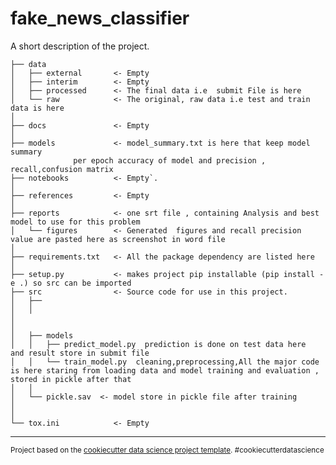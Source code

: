 fake_news_classifier
==============================

A short description of the project.


    ├── data
    │   ├── external       <- Empty
    │   ├── interim        <- Empty
    │   ├── processed      <- The final data i.e  submit File is here 
    │   └── raw            <- The original, raw data i.e test and train data is here 
    │
    ├── docs               <- Empty
    │
    ├── models             <- model_summary.txt is here that keep model summary
			      per epoch accuracy of model and precision , recall,confusion matrix
    ├── notebooks          <- Empty`.
    │
    ├── references         <- Empty
    │
    ├── reports            <- one srt file , containing Analysis and best model to use for this problem
    │   └── figures        <- Generated  figures and recall precision value are pasted here as screenshot in word file
    │
    ├── requirements.txt   <- All the package dependency are listed here
    │
    ├── setup.py           <- makes project pip installable (pip install -e .) so src can be imported
    ├── src                <- Source code for use in this project.
    │   ├──     
    │   │
    │
    │ 
    │   ├── models        
    │   │   ├── predict_model.py  prediction is done on test data here  and result store in submit file
    │   │   └── train_model.py  cleaning,preprocessing,All the major code is here staring from loading data and model training and evaluation , stored in pickle after that 
    │   │
    │   └── pickle.sav  <- model store in pickle file after training 
    │       
    │
    └── tox.ini            <- Empty


--------

<p><small>Project based on the <a target="_blank" href="https://drivendata.github.io/cookiecutter-data-science/">cookiecutter data science project template</a>. #cookiecutterdatascience</small></p>
